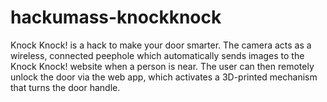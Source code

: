 # hackumass-knockknock

Knock Knock! is a hack to make your door smarter. The camera acts as a wireless, connected peephole which automatically sends images to the Knock Knock! website when a person is near. The user can then remotely unlock the door via the web app, which activates a 3D-printed mechanism that turns the door handle.
